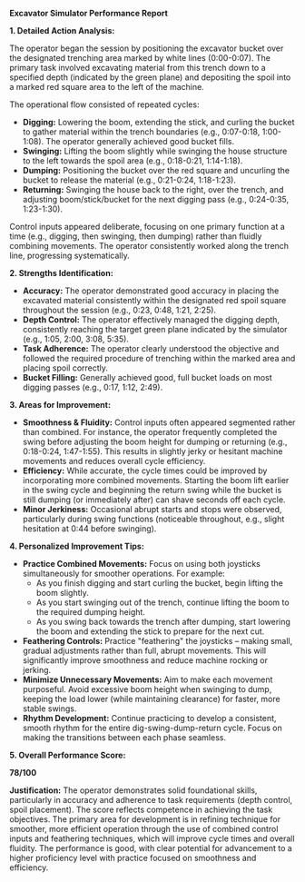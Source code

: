 **Excavator Simulator Performance Report**

**1. Detailed Action Analysis:**

The operator began the session by positioning the excavator bucket over the designated trenching area marked by white lines (0:00-0:07). The primary task involved excavating material from this trench down to a specified depth (indicated by the green plane) and depositing the spoil into a marked red square area to the left of the machine.

The operational flow consisted of repeated cycles:
*   **Digging:** Lowering the boom, extending the stick, and curling the bucket to gather material within the trench boundaries (e.g., 0:07-0:18, 1:00-1:08). The operator generally achieved good bucket fills.
*   **Swinging:** Lifting the boom slightly while swinging the house structure to the left towards the spoil area (e.g., 0:18-0:21, 1:14-1:18).
*   **Dumping:** Positioning the bucket over the red square and uncurling the bucket to release the material (e.g., 0:21-0:24, 1:18-1:23).
*   **Returning:** Swinging the house back to the right, over the trench, and adjusting boom/stick/bucket for the next digging pass (e.g., 0:24-0:35, 1:23-1:30).

Control inputs appeared deliberate, focusing on one primary function at a time (e.g., digging, then swinging, then dumping) rather than fluidly combining movements. The operator consistently worked along the trench line, progressing systematically.

**2. Strengths Identification:**

*   **Accuracy:** The operator demonstrated good accuracy in placing the excavated material consistently within the designated red spoil square throughout the session (e.g., 0:23, 0:48, 1:21, 2:25).
*   **Depth Control:** The operator effectively managed the digging depth, consistently reaching the target green plane indicated by the simulator (e.g., 1:05, 2:00, 3:08, 5:35).
*   **Task Adherence:** The operator clearly understood the objective and followed the required procedure of trenching within the marked area and placing spoil correctly.
*   **Bucket Filling:** Generally achieved good, full bucket loads on most digging passes (e.g., 0:17, 1:12, 2:49).

**3. Areas for Improvement:**

*   **Smoothness & Fluidity:** Control inputs often appeared segmented rather than combined. For instance, the operator frequently completed the swing before adjusting the boom height for dumping or returning (e.g., 0:18-0:24, 1:47-1:55). This results in slightly jerky or hesitant machine movements and reduces overall cycle efficiency.
*   **Efficiency:** While accurate, the cycle times could be improved by incorporating more combined movements. Starting the boom lift earlier in the swing cycle and beginning the return swing while the bucket is still dumping (or immediately after) can shave seconds off each cycle.
*   **Minor Jerkiness:** Occasional abrupt starts and stops were observed, particularly during swing functions (noticeable throughout, e.g., slight hesitation at 0:44 before swinging).

**4. Personalized Improvement Tips:**

*   **Practice Combined Movements:** Focus on using both joysticks simultaneously for smoother operations. For example:
    *   As you finish digging and start curling the bucket, begin lifting the boom slightly.
    *   As you start swinging out of the trench, continue lifting the boom to the required dumping height.
    *   As you swing back towards the trench after dumping, start lowering the boom and extending the stick to prepare for the next cut.
*   **Feathering Controls:** Practice "feathering" the joysticks – making small, gradual adjustments rather than full, abrupt movements. This will significantly improve smoothness and reduce machine rocking or jerking.
*   **Minimize Unnecessary Movements:** Aim to make each movement purposeful. Avoid excessive boom height when swinging to dump, keeping the load lower (while maintaining clearance) for faster, more stable swings.
*   **Rhythm Development:** Continue practicing to develop a consistent, smooth rhythm for the entire dig-swing-dump-return cycle. Focus on making the transitions between each phase seamless.

**5. Overall Performance Score:**

**78/100**

**Justification:** The operator demonstrates solid foundational skills, particularly in accuracy and adherence to task requirements (depth control, spoil placement). The score reflects competence in achieving the task objectives. The primary area for development is in refining technique for smoother, more efficient operation through the use of combined control inputs and feathering techniques, which will improve cycle times and overall fluidity. The performance is good, with clear potential for advancement to a higher proficiency level with practice focused on smoothness and efficiency.
